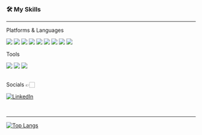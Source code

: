 
<!--
**jeonsoh/jeonsoh** is a ✨ _special_ ✨ repository because its `README.md` (this file) appears on your GitHub profile.

Here are some ideas to get you started:

- 🔭 I’m currently working on ...
- 🌱 I’m currently learning ...
- 👯 I’m looking to collaborate on ...
- 🤔 I’m looking for help with ...
- 💬 Ask me about ...
- 📫 How to reach me: ...
- 😄 Pronouns: ...
- ⚡ Fun fact: ...
-->

### 🛠 **My Skills**
---
Platforms & Languages

<img src="https://img.shields.io/badge/Java-000000?style=flat-square&logo=java&logoColor=white"/> <img src="https://img.shields.io/badge/Springboot-6DB33F?style=flat-square&logo=springboot&logoColor=white"/> <img src="https://img.shields.io/badge/Go-00ADD8?style=flat-square&logo=go&logoColor=white"/> <img src="https://img.shields.io/badge/Javascript-F7DF1E?style=flat-square&logo=javascript&logoColor=white"/> <img src="https://img.shields.io/badge/Typescript-3178C6?style=flat-square&logo=typescript&logoColor=white"/> <img src="https://img.shields.io/badge/Kubernetes-326CE5?style=flat-square&logo=kubernetes&logoColor=white"/> <img src="https://img.shields.io/badge/Docker-2496ED?style=flat-square&logo=docker&logoColor=white"/> <img src="https://img.shields.io/badge/AmazonAWS-FF9900?style=flat-square&logo=AmazonAWS&logoColor=white"/> <img src="https://img.shields.io/badge/Git-F05032?style=flat-square&logo=git&logoColor=white"/>


Tools

<img src="https://img.shields.io/badge/Slack-4A154B?style=flat-square&logo=slack&logoColor=white"/> <img src="https://img.shields.io/badge/Trello-0052CC?style=flat-square&logo=trello&logoColor=white"/> <img src="https://img.shields.io/badge/Notion-000000?style=flat-square&logo=notion&logoColor=white"/>


<br>
Socials 👉🏻 

[![LinkedIn](https://img.shields.io/badge/LinkedIn-0A66C2?style=flat-square&logo=linkedin&logoColor=white&link=https://www.linkedin.com/in/sohyangjeon)](https://www.linkedin.com/in/sohyangjeon)

<br>

---

[![Top Langs](https://github-readme-stats.vercel.app/api/top-langs/?username=jeonsoh&langs_count=7&layout=compact&theme=dark)](https://github.com/anuraghazra/github-readme-stats)

